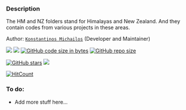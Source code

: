 ### Description
The HM and NZ folders stand for Himalayas and New Zealand. And they contain 
codes from various projects in these areas.

Author: [`Konstantinos Michailos`](https://github.com/kemichai) (Developer and Maintainer) 

[![](https://img.shields.io/github/last-commit/kemichai/codes_and_stuff)]()
[![](https://img.shields.io/github/commit-activity/m/kemichai/codes_and_stuff)]()
[![GitHub code size in bytes](https://img.shields.io/github/languages/code-size/kemichai/codes_and_stuff)]()
[![GitHub repo size](https://img.shields.io/github/repo-size/kemichai/codes_and_stuff)]()


[![GitHub stars](https://img.shields.io/github/stars/kemichai/codes_and_stuff?style=social)]()
[![](https://img.shields.io/github/forks/kemichai/codes_and_stuff?style=social)]()
<!---[![HitCount](http://hits.dwyl.com/kemichai/codes_and_stuff.svg)](http://hits.dwyl.com/kemichai/codes_and_stuff)--->
[![HitCount](https://hits.dwyl.com/kemichai/codes_and_stuff.svg?style=flat&show=unique)](http://hits.dwyl.com/kemichai/codes_and_stuff)

### To do: ###
* Add more stuff here...

